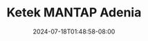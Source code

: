 --- 
title: "Ketek MANTAP Adenia"
description: "video bokeh Ketek MANTAP Adenia premium   new"
date: 2024-07-18T01:48:58-08:00
file_code: "b624de95sv3k"
draft: false
cover: "pkf9w2pgjqh3ir0l.jpg"
tags: ["Ketek", "MANTAP", "Adenia", "bokep-indo", "bokep-viral", "bokep-ig"]
length: 126
fld_id: "1483427"
foldername: "Adenia"
categories: ["Adenia"]
views: 0
---